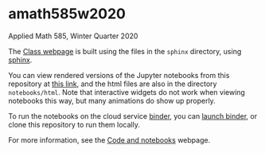 # amath585w2020
Applied Math 585, Winter Quarter 2020

The [Class webpage](http://staff.washington.edu/rjl/classes/am585w2020/)
is built using the files in the `sphinx` directory, using [sphinx](http://sphinx-doc.org/).

You can view rendered versions of the Jupyter notebooks from this repository at 
[this link](https://rjleveque.github.io/amath585w2020/notebooks/html/Index.html),
and the html files are also in the directory `notebooks/html`.  Note that
interactive widgets do not work when viewing notebooks this way, but many
animations do show up properly.

To run the notebooks on the cloud service [binder](http://mybinder.org),
you can [launch binder](http://mybinder.org/repo/rjleveque/amath585w2020),
or clone this repository to run them locally.

For more information, see the 
[Code and notebooks](http://staff.washington.edu/rjl/classes/am585w2020/codes.html)
webpage.

